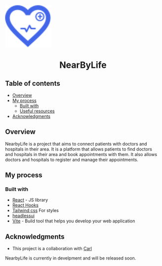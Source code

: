 #

<img src="./src/assets/nearbylife.svg" alt="react-logo" width="150" align="center"/>

<br>

<h1 align="center">NearByLife</h1>

## Table of contents

- [Overview](#overview)
- [My process](#my-process)
  - [Built with](#built-with)
  - [Useful resources](#useful-resources)
- [Acknowledgments](#acknowledgments)

## Overview

  NearbyLife is a project that aims to connect patients with doctors and hospitals in their area. It is a platform that allows patients to find doctors and hospitals in their area and book appointments with them. It also allows doctors and hospitals to register and manage their appointments.

## My process

### Built with

- [React](https://reactjs.org/) - JS library
- [React Hooks](https://react.dev/reference/react)
- [Tailwind css](https://tailwindcss.com) For styles
- [headlessui](https://headlessui.dev/)
- [Vite](https://vitejs.dev/) - Build tool that helps you develop your web application

## Acknowledgments

- This project is a collaboration with [Carl](https://github.com/Carl-kristie)

NearbyLife is currently in develpment and will be released soon.

<!-- You can run with the following command:

```bash
npm run dev
``` -->
